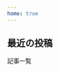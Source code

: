 ```yaml
---
home: true
---
```


## 最近の投稿

<Posts v-bind:limit="10"/>

<MoreTo v-bind:path=String(/blog/)>記事一覧</MoreTo>